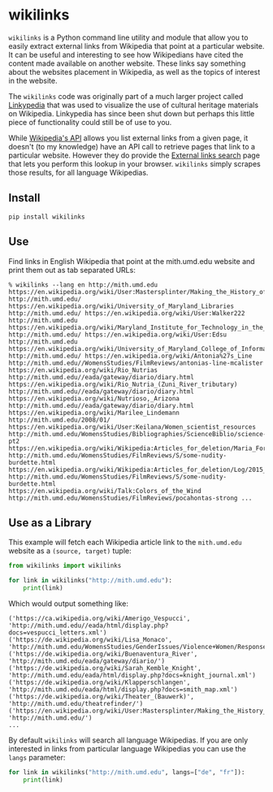 # wikilinks

`wikilinks` is a Python command line utility and module that allow you to easily
extract external links from Wikipedia that point at a particular website.  It
can be useful and interesting to see how Wikipedians have cited the content made
available on another website. These links say something about the websites
placement in Wikipedia, as well as the topics of interest in the website.

The `wikilinks` code was originally part of a much larger project called
[Linkypedia] that was used to visualize the use of cultural heritage materials
on Wikipedia.  Linkypedia has since been shut down but perhaps this little piece
of functionality could still be of use to you.

While [Wikipedia's API] allows you list external links from a given page, it
doesn't (to my knowledge) have an API call to retrieve pages that link to a
particular website. However they do provide the [External links search] page
that lets you perform this lookup in your browser. `wikilinks` simply scrapes
those results, for all language Wikipedias.

## Install

    pip install wikilinks

## Use

Find links in English Wikipedia that point at the mith.umd.edu website and print
them out as tab separated URLs:

    % wikilinks --lang en http://mith.umd.edu
    https://en.wikipedia.org/wiki/User:Mastersplinter/Making_the_History_of_1989 http://mith.umd.edu/
    https://en.wikipedia.org/wiki/University_of_Maryland_Libraries http://mith.umd.edu/ https://en.wikipedia.org/wiki/User:Walker222
    http://mith.umd.edu https://en.wikipedia.org/wiki/Maryland_Institute_for_Technology_in_the_Humanities
    http://mith.umd.edu/ https://en.wikipedia.org/wiki/User:Edsu http://mith.umd.edu
    https://en.wikipedia.org/wiki/University_of_Maryland_College_of_Information_Studies http://mith.umd.edu/ https://en.wikipedia.org/wiki/Antonia%27s_Line
    http://mith.umd.edu//WomensStudies/FilmReviews/antonias-line-mcalister https://en.wikipedia.org/wiki/Rio_Nutrias
    http://mith.umd.edu//eada/gateway/diario/diary.html https://en.wikipedia.org/wiki/Rio_Nutria_(Zuni_River_tributary)
    http://mith.umd.edu//eada/gateway/diario/diary.html https://en.wikipedia.org/wiki/Nutrioso,_Arizona
    http://mith.umd.edu//eada/gateway/diario/diary.html https://en.wikipedia.org/wiki/Marilee_Lindemann	http://mith.umd.edu/2008/01/
    https://en.wikipedia.org/wiki/User:Keilana/Women_scientist_resources http://mith.umd.edu/WomensStudies/Bibliographies/ScienceBiblio/science-pt2
    https://en.wikipedia.org/wiki/Wikipedia:Articles_for_deletion/Maria_Ford http://mith.umd.edu/WomensStudies/FilmReviews/S/some-nudity-burdette.html
    https://en.wikipedia.org/wiki/Wikipedia:Articles_for_deletion/Log/2015_January_14 http://mith.umd.edu/WomensStudies/FilmReviews/S/some-nudity-burdette.html
    https://en.wikipedia.org/wiki/Talk:Colors_of_the_Wind http://mith.umd.edu/WomensStudies/FilmReviews/pocahontas-strong ...

## Use as a Library

This example will fetch each Wikipedia article link to the `mith.umd.edu`
website as a `(source, target)` tuple:

```python
from wikilinks import wikilinks

for link in wikilinks("http://mith.umd.edu"):
    print(link)
```

Which would output something like:

```
('https://ca.wikipedia.org/wiki/Amerigo_Vespucci', 'http://mith.umd.edu//eada/html/display.php?docs=vespucci_letters.xml')
('https://de.wikipedia.org/wiki/Lisa_Monaco', 'http://mith.umd.edu/WomensStudies/GenderIssues/Violence+Women/ResponsetoRape/introduction')
('https://de.wikipedia.org/wiki/Buenaventura_River', 'http://mith.umd.edu/eada/gateway/diario/')
('https://de.wikipedia.org/wiki/Sarah_Kemble_Knight', 'http://mith.umd.edu/eada/html/display.php?docs=knight_journal.xml')
('https://de.wikipedia.org/wiki/Klapperschlangen', 'http://mith.umd.edu/eada/html/display.php?docs=smith_map.xml')
('https://de.wikipedia.org/wiki/Theater_(Bauwerk)', 'http://mith.umd.edu/theatrefinder/')
('https://en.wikipedia.org/wiki/User:Mastersplinter/Making_the_History_of_1989', 'http://mith.umd.edu/')
...
```

By default `wikilinks` will search all language Wikipedias. If you are only
interested in links from particular language Wikipedias you can use the `langs`
parameter:

```python
for link in wikilinks("http://mith.umd.edu", langs=["de", "fr"]):
    print(link)
```

[Wikipedia's API]: https://en.wikipedia.org/w/api.php
[External links search]: https://en.wikipedia.org/wiki/Special:LinkSearch
[Linkypedia]: https://github.com/edsu/linkypedia

